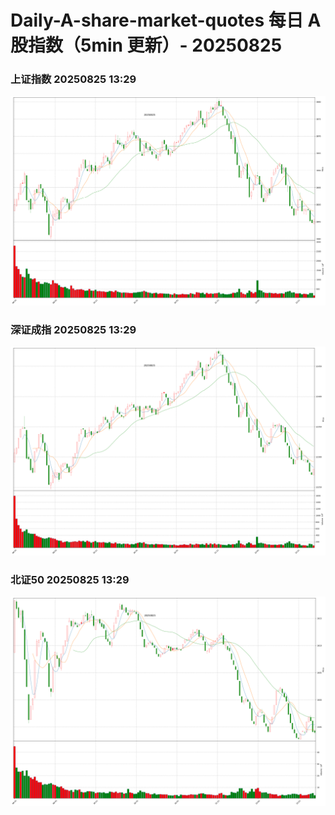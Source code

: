 
# Daily-A-share-market-quotes 每日 A 股指数（5min 更新）- 20250825

### 上证指数 20250825 13:29
![](./fig/2025/8/20250825-sh000001.png)

### 深证成指 20250825 13:29
![](./fig/2025/8/20250825-sz399001.png)

### 北证50 20250825 13:29
![](./fig/2025/8/20250825-bj899050.png)
